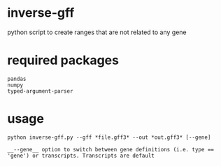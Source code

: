 # inverse-gff

python script to create ranges that are not related to any gene


# required packages

    pandas
    numpy
    typed-argument-parser
    
# usage

    python inverse-gff.py --gff *file.gff3* --out *out.gff3* [--gene]

    __--gene__ option to switch between gene definitions (i.e. type == 'gene') or transcripts. Transcripts are default
